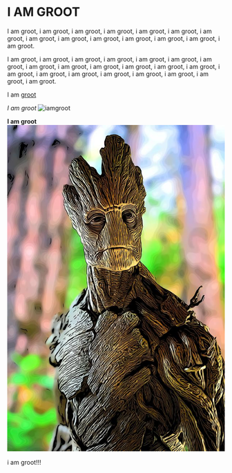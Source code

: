 # I AM GROOT


I am groot, i am groot, i am groot, i am groot, i am groot, i am groot, i am groot, i am groot, i am groot, i am groot, i am groot, i am groot, i am groot, i am groot. 

I am groot, i am groot, i am groot, i am groot, i am groot, i am groot, i am groot, i am groot, i am groot, i am groot, i am groot, i am groot, i am groot, i am groot, i am groot, i am groot, i am groot, i am groot, i am groot, i am groot, i am groot.






I am [groot](https://www.imdb.com/title/tt13623148/)


*I am groot* ![iamgroot][def]

[def]: https://lumiere-a.akamaihd.net/v1/images/101_gfs1310_comp_v002_1bbdacda.jpeg?region=0%2C0%2C3840%2C2160



**I am groot** ![groot](groott.jpg)


i am groot!!!